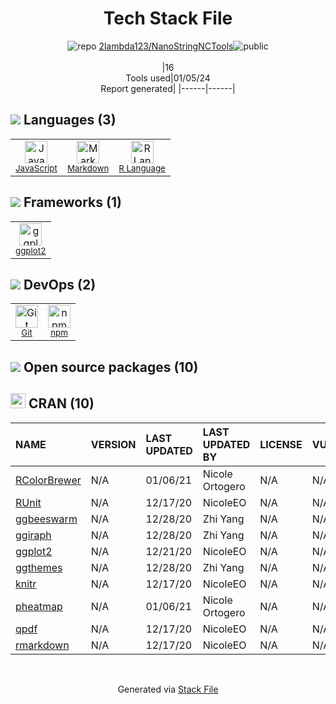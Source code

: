 <!--
&lt;--- Readme.md Snippet without images Start ---&gt;
## Tech Stack
2lambda123/NanoStringNCTools is built on the following main stack:

- [Markdown](http://daringfireball.net/projects/markdown/) – Languages
- [JavaScript](https://developer.mozilla.org/en-US/docs/Web/JavaScript) – Languages
- [R Language](http://www.r-project.org/) – Languages
- [ggplot2](https://ggplot2.tidyverse.org/) – Charting Libraries

Full tech stack [here](/techstack.md)

&lt;--- Readme.md Snippet without images End ---&gt;

&lt;--- Readme.md Snippet with images Start ---&gt;
## Tech Stack
2lambda123/NanoStringNCTools is built on the following main stack:

- <img width='25' height='25' src='https://img.stackshare.io/service/1147/markdown.png' alt='Markdown'/> [Markdown](http://daringfireball.net/projects/markdown/) – Languages
- <img width='25' height='25' src='https://img.stackshare.io/service/1209/javascript.jpeg' alt='JavaScript'/> [JavaScript](https://developer.mozilla.org/en-US/docs/Web/JavaScript) – Languages
- <img width='25' height='25' src='https://img.stackshare.io/service/1213/r-logo.png' alt='R Language'/> [R Language](http://www.r-project.org/) – Languages
- <img width='25' height='25' src='https://img.stackshare.io/service/6560/New_Project__90_.png' alt='ggplot2'/> [ggplot2](https://ggplot2.tidyverse.org/) – Charting Libraries

Full tech stack [here](/techstack.md)

&lt;--- Readme.md Snippet with images End ---&gt;
-->
<div align="center">

# Tech Stack File
![](https://img.stackshare.io/repo.svg "repo") [2lambda123/NanoStringNCTools](https://github.com/2lambda123/NanoStringNCTools)![](https://img.stackshare.io/public_badge.svg "public")
<br/><br/>
|16<br/>Tools used|01/05/24 <br/>Report generated|
|------|------|
</div>

## <img src='https://img.stackshare.io/languages.svg'/> Languages (3)
<table><tr>
  <td align='center'>
  <img width='36' height='36' src='https://img.stackshare.io/service/1209/javascript.jpeg' alt='JavaScript'>
  <br>
  <sub><a href="https://developer.mozilla.org/en-US/docs/Web/JavaScript">JavaScript</a></sub>
  <br>
  <sub></sub>
</td>

<td align='center'>
  <img width='36' height='36' src='https://img.stackshare.io/service/1147/markdown.png' alt='Markdown'>
  <br>
  <sub><a href="http://daringfireball.net/projects/markdown/">Markdown</a></sub>
  <br>
  <sub></sub>
</td>

<td align='center'>
  <img width='36' height='36' src='https://img.stackshare.io/service/1213/r-logo.png' alt='R Language'>
  <br>
  <sub><a href="http://www.r-project.org/">R Language</a></sub>
  <br>
  <sub></sub>
</td>

</tr>
</table>

## <img src='https://img.stackshare.io/frameworks.svg'/> Frameworks (1)
<table><tr>
  <td align='center'>
  <img width='36' height='36' src='https://img.stackshare.io/service/6560/New_Project__90_.png' alt='ggplot2'>
  <br>
  <sub><a href="https://ggplot2.tidyverse.org/">ggplot2</a></sub>
  <br>
  <sub></sub>
</td>

</tr>
</table>

## <img src='https://img.stackshare.io/devops.svg'/> DevOps (2)
<table><tr>
  <td align='center'>
  <img width='36' height='36' src='https://img.stackshare.io/service/1046/git.png' alt='Git'>
  <br>
  <sub><a href="http://git-scm.com/">Git</a></sub>
  <br>
  <sub></sub>
</td>

<td align='center'>
  <img width='36' height='36' src='https://img.stackshare.io/service/1120/lejvzrnlpb308aftn31u.png' alt='npm'>
  <br>
  <sub><a href="https://www.npmjs.com/">npm</a></sub>
  <br>
  <sub></sub>
</td>

</tr>
</table>


## <img src='https://img.stackshare.io/group.svg' /> Open source packages (10)</h2>

## <img width='24' height='24' src='https://img.stackshare.io/package_manager/105004/default_a16028785587c9c482ce21483b5e660123a3d270.png'/> CRAN (10)

|NAME|VERSION|LAST UPDATED|LAST UPDATED BY|LICENSE|VULNERABILITIES|
|:------|:------|:------|:------|:------|:------|
|[RColorBrewer](https://cran.r-project.org/RColorBrewer)|N/A|01/06/21|Nicole Ortogero |N/A|N/A|
|[RUnit](https://cran.r-project.org/RUnit)|N/A|12/17/20|NicoleEO |N/A|N/A|
|[ggbeeswarm](https://cran.r-project.org/ggbeeswarm)|N/A|12/28/20|Zhi Yang |N/A|N/A|
|[ggiraph](https://cran.r-project.org/ggiraph)|N/A|12/28/20|Zhi Yang |N/A|N/A|
|[ggplot2](https://cran.r-project.org/ggplot2)|N/A|12/21/20|NicoleEO |N/A|N/A|
|[ggthemes](https://cran.r-project.org/ggthemes)|N/A|12/28/20|Zhi Yang |N/A|N/A|
|[knitr](https://cran.r-project.org/knitr)|N/A|12/17/20|NicoleEO |N/A|N/A|
|[pheatmap](https://cran.r-project.org/pheatmap)|N/A|01/06/21|Nicole Ortogero |N/A|N/A|
|[qpdf](https://cran.r-project.org/qpdf)|N/A|12/17/20|NicoleEO |N/A|N/A|
|[rmarkdown](https://cran.r-project.org/rmarkdown)|N/A|12/17/20|NicoleEO |N/A|N/A|

<br/>
<div align='center'>

Generated via [Stack File](https://github.com/marketplace/stack-file)
